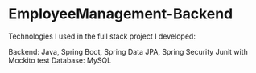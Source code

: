 # EmployeeManagement-Backend

Technologies I used in the full stack project I developed:

Backend: Java, Spring Boot, Spring Data JPA, Spring Security
Junit with Mockito test
Database: MySQL
